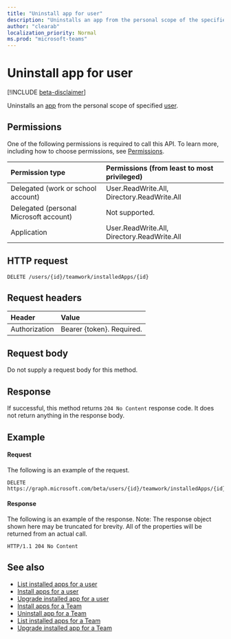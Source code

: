 ```yaml
---
title: "Uninstall app for user"
description: "Uninstalls an app from the personal scope of the specified user."
author: "clearab"
localization_priority: Normal
ms.prod: "microsoft-teams"
---
```


# Uninstall app for user

[!INCLUDE [beta-disclaimer](../../includes/beta-disclaimer.md)]

Uninstalls an [app](../resources/teamsappinstallation.md) from the personal scope of specified [user](../resources/user.md).

## Permissions
One of the following permissions is required to call this API. To learn more, including how to choose permissions, see [Permissions](/graph/permissions-reference).

|Permission type      | Permissions (from least to most privileged)              |
|:--------------------|:---------------------------------------------------------|
|Delegated (work or school account) |User.ReadWrite.All, Directory.ReadWrite.All    |
|Delegated (personal Microsoft account) | Not supported.    |
|Application | User.ReadWrite.All, Directory.ReadWrite.All  |

## HTTP request
<!-- { "blockType": "ignored" } -->
```http
DELETE /users/{id}/teamwork/installedApps/{id}
```

## Request headers
| Header       | Value |
|:---------------|:--------|
| Authorization  | Bearer {token}. Required.  |

## Request body
Do not supply a request body for this method.

## Response

If successful, this method returns `204 No Content` response code. It does not return anything in the response body.

## Example
#### Request
The following is an example of the request.
```http
DELETE https://graph.microsoft.com/beta/users/{id}/teamwork/installedApps/{id}
```
#### Response
The following is an example of the response. Note: The response object shown here may be truncated for brevity. All of the properties will be returned from an actual call.
```http
HTTP/1.1 204 No Content
```

## See also

- [List installed apps for a user](../api/teamsappinstallation-list-user.md)
- [Install apps for a user](../api/teamsappinstallation-add-user.md)
- [Upgrade installed app for a user](../api/teamsappinstallation-upgrade-user.md)
- [Install apps for a Team](../api/teamsappinstallation-add.md)
- [Uninstall app for a Team](../api/teamsappinstallation-delete.md)
- [List installed apps for a Team](../api/teamsappinstallation-list.md)
- [Upgrade installed app for a Team](../api/teamsappinstallation-upgrade.md)
